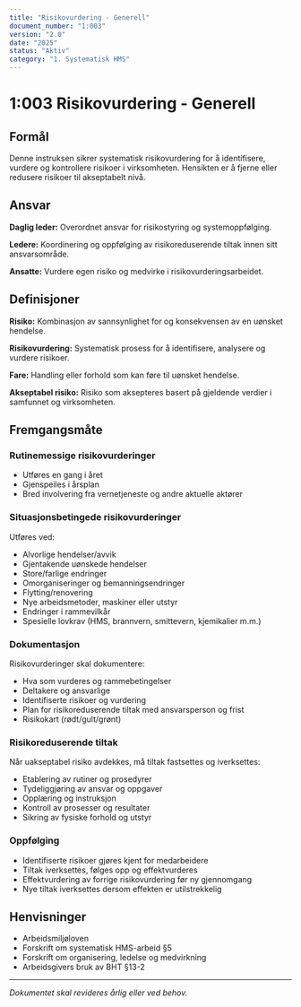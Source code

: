 ```yaml
---
title: "Risikovurdering - Generell"
document_number: "1:003"
version: "2.0"
date: "2025"
status: "Aktiv"
category: "1. Systematisk HMS"
---
```


# 1:003 Risikovurdering - Generell

## Formål

Denne instruksen sikrer systematisk risikovurdering for å identifisere, vurdere og kontrollere risikoer i virksomheten. Hensikten er å fjerne eller redusere risikoer til akseptabelt nivå.

## Ansvar

**Daglig leder:** Overordnet ansvar for risikostyring og systemoppfølging.

**Ledere:** Koordinering og oppfølging av risikoreduserende tiltak innen sitt ansvarsområde.

**Ansatte:** Vurdere egen risiko og medvirke i risikovurderingsarbeidet.

## Definisjoner

**Risiko:** Kombinasjon av sannsynlighet for og konsekvensen av en uønsket hendelse.

**Risikovurdering:** Systematisk prosess for å identifisere, analysere og vurdere risikoer.

**Fare:** Handling eller forhold som kan føre til uønsket hendelse.

**Akseptabel risiko:** Risiko som aksepteres basert på gjeldende verdier i samfunnet og virksomheten.

## Fremgangsmåte

### Rutinemessige risikovurderinger

- Utføres en gang i året
- Gjenspeiles i årsplan
- Bred involvering fra vernetjeneste og andre aktuelle aktører

### Situasjonsbetingede risikovurderinger

Utføres ved:
- Alvorlige hendelser/avvik
- Gjentakende uønskede hendelser
- Store/farlige endringer
- Omorganiseringer og bemanningsendringer
- Flytting/renovering
- Nye arbeidsmetoder, maskiner eller utstyr
- Endringer i rammevilkår
- Spesielle lovkrav (HMS, brannvern, smittevern, kjemikalier m.m.)

### Dokumentasjon

Risikovurderinger skal dokumentere:
- Hva som vurderes og rammebetingelser
- Deltakere og ansvarlige
- Identifiserte risikoer og vurdering
- Plan for risikoreduserende tiltak med ansvarsperson og frist
- Risikokart (rødt/gult/grønt)

### Risikoreduserende tiltak

Når uakseptabel risiko avdekkes, må tiltak fastsettes og iverksettes:

- Etablering av rutiner og prosedyrer
- Tydeliggjøring av ansvar og oppgaver
- Opplæring og instruksjon
- Kontroll av prosesser og resultater
- Sikring av fysiske forhold og utstyr

### Oppfølging

- Identifiserte risikoer gjøres kjent for medarbeidere
- Tiltak iverksettes, følges opp og effektvurderes
- Effektvurdering av forrige risikovurdering før ny gjennomgang
- Nye tiltak iverksettes dersom effekten er utilstrekkelig

## Henvisninger

- Arbeidsmiljøloven
- Forskrift om systematisk HMS-arbeid §5
- Forskrift om organisering, ledelse og medvirkning
- Arbeidsgivers bruk av BHT §13-2

---

*Dokumentet skal revideres årlig eller ved behov.*
